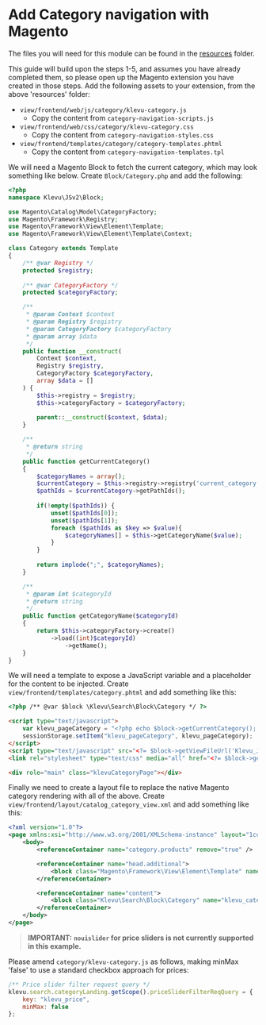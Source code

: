 # Add Category navigation with Magento

The files you will need for this module can be found in the
[resources](/getting-started/6-category-navigation/resources) folder.

This guide will build upon the steps 1-5, and assumes you have already completed them, so please open up the Magento extension you have created in those steps.
Add the following assets to your extension, from the above 'resources' folder:

- `view/frontend/web/js/category/klevu-category.js`
    - Copy the content from `category-navigation-scripts.js`
- `view/frontend/web/css/category/klevu-category.css`
    - Copy the content from `category-navigation-styles.css`
- `view/frontend/templates/category/category-templates.phtml`
    - Copy the content from `category-navigation-templates.tpl`

We will need a Magento Block to fetch the current category, which may look something like below.
Create `Block/Category.php` and add the following:

```php
<?php
namespace Klevu\JSv2\Block;

use Magento\Catalog\Model\CategoryFactory;
use Magento\Framework\Registry;
use Magento\Framework\View\Element\Template;
use Magento\Framework\View\Element\Template\Context;

class Category extends Template
{
    /** @var Registry */
    protected $registry;
    
    /** @var CategoryFactory */
    protected $categoryFactory;

    /**
     * @param Context $context
     * @param Registry $registry
     * @param CategoryFactory $categoryFactory
     * @param array $data
     */
    public function __construct(
        Context $context,
        Registry $registry,
        CategoryFactory $categoryFactory,
        array $data = []
    ) {
        $this->registry = $registry;
        $this->categoryFactory = $categoryFactory;
        
        parent::__construct($context, $data);
    }

    /**
     * @return string
     */
    public function getCurrentCategory()
    {
        $categoryNames = array();
        $currentCategory = $this->registry->registry('current_category');
        $pathIds = $currentCategory->getPathIds();
        
        if(!empty($pathIds)) {
            unset($pathIds[0]);
            unset($pathIds[1]);
            foreach ($pathIds as $key => $value){
                $categoryNames[] = $this->getCategoryName($value);
            }
        }
        
        return implode(";", $categoryNames);
    }

    /**
     * @param int $categoryId
     * @return string
     */
    public function getCategoryName($categoryId)
    {
        return $this->categoryFactory->create()
            ->load((int)$categoryId)
                ->getName();
    }
}
```

We will need a template to expose a JavaScript variable and a placeholder for the content to be injected.
Create `view/frontend/templates/category.phtml` and add something like this:

```html
<?php /** @var $block \Klevu\Search\Block\Category */ ?>

<script type="text/javascript">
    var klevu_pageCategory = "<?php echo $block->getCurrentCategory(); ?>";
    sessionStorage.setItem("klevu_pageCategory", klevu_pageCategory);
</script>
<script type="text/javascript" src="<?= $block->getViewFileUrl('Klevu_JSv2::js/category/klevu-category.js') ?>"></script>
<link rel="stylesheet" type="text/css" media="all" href="<?= $block->getViewFileUrl('Klevu_JSv2::css/category/klevu-category.css'); ?>" />

<div role="main" class="klevuCategoryPage"></div>
```

Finally we need to create a layout file to replace the native Magento category rendering with all of the above.
Create `view/frontend/layout/catalog_category_view.xml` and add something like this:

```xml
<?xml version="1.0"?>
<page xmlns:xsi="http://www.w3.org/2001/XMLSchema-instance" layout="1column" xsi:noNamespaceSchemaLocation="urn:magento:framework:View/Layout/etc/page_configuration.xsd">
    <body>
        <referenceContainer name="category.products" remove="true" />

        <referenceContainer name="head.additional">
            <block class="Magento\Framework\View\Element\Template" name="klevu_category_templates" template="Klevu_JSv2::category/category-templates.phtml" />
        </referenceContainer>

        <referenceContainer name="content">
            <block class="Klevu\Search\Block\Category" name="klevu_category" template="Klevu_JSv2::category.phtml" />
        </referenceContainer>
    </body>
</page>
```

> **IMPORTANT:**
> **`nouislider` for price sliders is not currently supported in this example.**

Please amend `category/klevu-category.js` as follows, making minMax 'false' to use a standard checkbox approach for prices:

```javascript
/** Price slider filter request query */
klevu.search.categoryLanding.getScope().priceSliderFilterReqQuery = {
    key: "klevu_price",
    minMax: false
};
```
